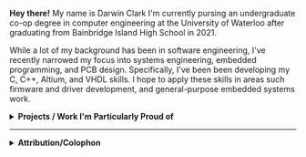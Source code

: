 **Hey there!** My name is Darwin Clark I'm currently pursing an undergraduate co-op degree in computer engineering at the University of Waterloo after graduating from Bainbridge Island High School in 2021.

While a lot of my background has been in software engineering, I've recently narrowed my focus into systems engineering, embedded programming, and PCB design. Specifically, I've been been developing my C, C++, Altium, and VHDL skills. I hope to apply these skills in areas such firmware and driver development, and general-purpose embedded systems work.

<details>
 <summary><b>Projects / Work I'm Particularly Proud of</b></summary>
 
 ### *2023*
 - More to come...

 ### *2022*
 
 - Designed a theoretical high-efficiency buck converter for use on WARG competition drone ([spreadsheet](https://docs.google.com/spreadsheets/d/1IrWaX9436vcKAeru4SNB5D6RGHlH2eQq0TntfMsNFoI/edit?usp=sharing))
 - Finished a 4-month internship at Ford of Canada developing infotainment software (kotlin/java)
 - Selected IO port configuration on STM32L5 as part of the third iteration of the flight computer board (Altium)
 - Implemented FSM as part of ECE 124 (Digital Logic) final project to simulate air conditioning unit (VHDL) 
 - Developed hardware-software interface for next-generation of testing fixtures at ([Pure WaterCraft](https://www.purewatercraft.com/))
 ### *2021*
 - Designed and assembled small form-factor PCB based around 10-bit ADC as part of firmware bootcamp for WARG team members (Altium)
 - Collaborated with head roaster of Pegasus Coffee company to integrate graphical analysis with roasting process ([R](git@github.com:loqoman/pegasusInternship2021.git))
 - Assisted part-time with assembly and embedded systems prototyping for ([RipeLocker LLC](https://ripelocker.com/))
   - Later went on to design a proof-of-concept low-power BLE device to measure in-chamber respiration data ([C++/PlatformIO](https://github.com/loqoman/ripeLockerBLE))
 - Wrote a mock professional statics paper in LaTeX based investigating true randomness in microcontrollers ([PDF](https://github.com/loqoman/STATSFinalPaper/blob/main/assets/2021_H_Applied_Stats_Final_Paper.pdf))
 - Led the Innovation Challenge sub-team during the first ever virtual FIRST Robotics Competition season ([Custom Gantt Chart](https://docs.google.com/spreadsheets/d/1anXCPkiNjT96afOdMCoA267horpxSaNqKeWzhulkc9o/edit#gid=127063554&range=A1:B4))

 ### *2020*
    
 - Collected and graphically analyzed public CWOP temperature data for 2020 ASA Poster Submission ([R/GGPlot2](https://github.com/loqoman/ripeLockerBLE))
 - Developed the framework for a FRC-code compatible wireless-enabled Tetrix bot for new member training([C++/Embedded](https://github.com/loqoman/SpartronicsAutonTetrix))
 - Made first foray into PCB design with a AVR328-based 'badge' to be worn by drive team members at competition ([kicad](https://github.com/loqoman/SpartronicsBadge)) 
    
 ### *2019*
 - Under the supervision of mentor Ted Larson-Freeman, supported robotics drive team by providing live data analytics during competition ([R/Python](https://github.com/loqoman/4915DataProcessing))
 - Finished 2-year development of computer vision system for assisted motions in the driver-operated and autonomous period ([Python/OpenCV](https://github.com/spartronics4915/vision))

  <em>&#13;&#10; N.B not all listed projects were completed entirely by me. Many were collaborative endeavors and attribution has been given when appropriate.</em>
</details>
    

---
 
<details>
 <summary><b>Attribution/Colophon</b></summary>
 
  - Format inspired by [Pietroglyph's README](https://github.com/pietroglyph/pietroglyph/tree/50b58cc56d73a4b18d6976992da907d0e867ecb2)
</details>
